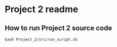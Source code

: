 # Project 2 readme

## How to run Project 2 source code

```shell
bash Project_2/src/run_script.sh
```
